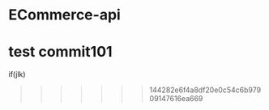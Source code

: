 # ECommerce-api
# test commit101
if(jlk)




















>>>>>>> 144282e6f4a8df20e0c54c6b97909147616ea669
